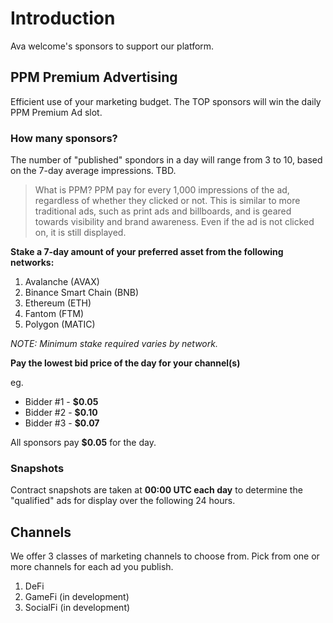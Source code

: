 # Introduction

Ava welcome's sponsors to support our platform.


## PPM Premium Advertising

Efficient use of your marketing budget. The TOP sponsors will win the daily PPM Premium Ad slot.

### How many sponsors?

The number of "published" spondors in a day will range from 3 to 10, based on the 7-day average impressions. TBD.

> What is PPM? PPM pay for every 1,000 impressions of the ad, regardless of whether they clicked or not. This is similar to more traditional ads, such as print ads and billboards, and is geared towards visibility and brand awareness. Even if the ad is not clicked on, it is still displayed.

__Stake a 7-day amount of your preferred asset from the following networks:__

1. Avalanche (AVAX)
2. Binance Smart Chain (BNB)
3. Ethereum (ETH)
4. Fantom (FTM)
5. Polygon (MATIC)

*NOTE: Minimum stake required varies by network.*

__Pay the lowest bid price of the day for your channel(s)__

eg.  
- Bidder #1 - __$0.05__
- Bidder #2 - __$0.10__
- Bidder #3 - __$0.07__

All sponsors pay __$0.05__ for the day.

### Snapshots

Contract snapshots are taken at __00:00 UTC each day__ to determine the "qualified" ads for display over the following 24 hours.


## Channels

We offer 3 classes of marketing channels to choose from. Pick from one or more channels for each ad you publish.

1. DeFi
2. GameFi (in development)
3. SocialFi (in development)
